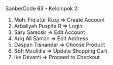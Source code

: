 SanberCode 63 - Kelompok 2:
1. Moh. Fiqiatur Rizqi => Create Account
2. Arbaliyah Puspita R => Login
3. Sary Samosir        => Edit Account
4. Ariq Ali Saman      => Edit Address
5. Daspan Tisnandar    => Choose Product
6. Sofi Maulidia       => Update Shopping Cart
7. Ike Devanti         => Proceed to Checkout
